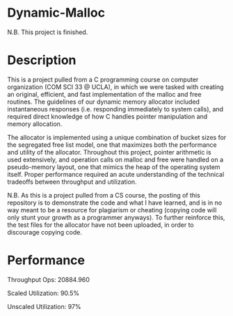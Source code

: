 # Dynamic-Malloc
N.B. This project is finished.

# Description
This is a project pulled from a C programming course on computer organization (COM SCI 33 @ UCLA), in which we were tasked with creating an original, efficient, and fast implementation of the malloc and free routines. The guidelines of our dynamic memory allocator included instantaneous responses (i.e. responding immediately to system calls), and required direct knowledge of how C handles pointer manipulation and memory allocation. 

The allocator is implemented using a unique combination of bucket sizes for the segregated free list model, one that maximizes both the performance and utility of the allocator. Throughout this project, pointer arithmetic is used extensively, and operation calls on malloc and free were handled on a pseudo-memory layout, one that mimics the heap of the operating system itself. Proper performance required an acute understanding of the technical tradeoffs between throughput and utilization. 

N.B. As this is a project pulled from a CS course, the posting of this repository is to demonstrate the code and what I have learned, and is in no way meant to be a resource for plagiarism or cheating (copying code will only stunt your growth as a programmer anyways). To further reinforce this, the test files for the allocator have not been uploaded, in order to discourage copying code.

# Performance
Throughput Ops: 20884.960

Scaled Utilization: 90.5%

Unscaled Utilization: 97%
